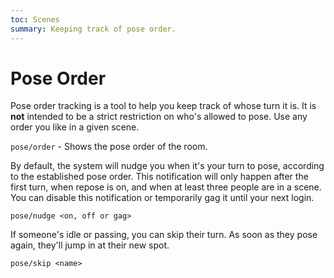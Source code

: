 ```yaml
---
toc: Scenes
summary: Keeping track of pose order.
---
```

# Pose Order

Pose order tracking is a tool to help you keep track of whose turn it is.  It is **not** intended to be a strict restriction on who's allowed to pose.  Use any order you like in a given scene.

`pose/order` - Shows the pose order of the room.

By default, the system will nudge you when it's your turn to pose, according to the established pose order.  This notification will only happen after the first turn, when repose is on, and when at least three people are in a scene.  You can disable this notification or temporarily gag it until your next login.

`pose/nudge <on, off or gag>`

If someone's idle or passing, you can skip their turn.  As soon as they pose again, they'll jump in at their new spot.

`pose/skip <name>`